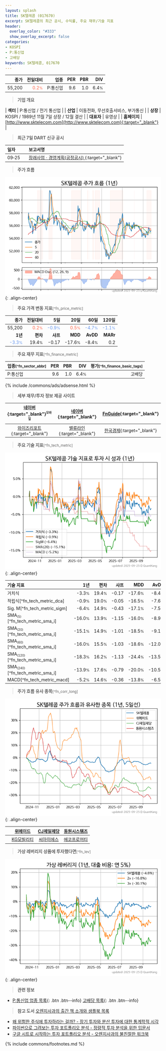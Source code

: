 ```yaml
---
layout: splash
title: SK텔레콤 (017670)
excerpt: SK텔레콤의 최근 공시, 수익률, 주요 재무/기술 지표
header:
  overlay_color: "#333"
  show_overlay_excerpt: false
categories:
- KOSPI
- P:통신업
- 고배당
keywords: SK텔레콤, 017670
---
```


| **종가** | **전일대비** | **업종** | **PER** | **PBR** | **DIV** |
| -------: | -----------: | -------: | ------: | ------: | ------: |
| 55,200 | <span style="color: tomato">0.2<small>%</small></span> | P:통신업 | 9.6 | 1.0 | 6.4<small>%</small> |

<!-- more -->


> **기업 개요**<a id="company"></a>

| <span style="white-space:nowrap;">**섹터**</span> | P:통신업 / 전기 통신업 |
| <span style="white-space:nowrap;">**산업**</span> | 이동전화, 무선호출서비스, 부가통신 |
| <span style="white-space:nowrap;">**상장**</span> | KOSPI / 1989년 11월 7일 상장 / 12월 결산 |
| <span style="white-space:nowrap;">**대표자**</span> | 유영상 |
| <span style="white-space:nowrap;">**홈페이지**</span> | [http://www.sktelecom.com](http://www.sktelecom.com){:target="_blank"} |


> **최근 7일 DART 신규 공시**<a id="dart"></a>

| **일자** |      | **보고서명** |
| :------- | :--- | :----------- |
| 09&#x2011;25 | | [장래사업ㆍ경영계획(공정공시)              ](https://dart.fss.or.kr/dsaf001/main.do?rcpNo=20250925800225){:target="_blank"} |


> **주가 흐름**<a id="price"></a>

![017670](/stock/images/017670.png){: .align-center}


> **주요 가격 변동 지표**<small>[^fn_price_metric]</small>

| **종가** | **전일대비** | **5일** | **20일** | **60일** | **120일** |
| -------: | -----------: | ------: | -------: | -------: | --------: |
| 55,200 | <span style="color: tomato">0.2<small>%</small></span> | <span style="color: cornflowerblue">-0.9<small>%</small></span> | <span style="color: tomato">0.5<small>%</small></span> | <span style="color: cornflowerblue">-4.7<small>%</small></span> | <span style="color: cornflowerblue">-1.1<small>%</small></span> |
| **1년** | **편차** | **샤프** | **MDD** | **AvDD** | **MARr** |
| <span style="color: cornflowerblue">-3.3<small>%</small></span> | 19.4<small>%</small> | -0.17 | -17.6<small>%</small> | -8.4<small>%</small> | 0.2 |


> **주요 재무 지표**<small>[^fn_finance_metric]</small>

| **업종**<small>[^fn_sector_abbr]</small> | **PER** | **PBR** | **DIV** | **평가**<small>[^fn_finance_basic_tags]</small> |
| :--------------------------------------- | ------: | ------: | ------: | ----------------------------------------------: |
| P:통신업 | 9.6 | 1.0 | 6.4<small>%</small> | 고배당 |



{% include /commons/ads/adsense.html %}

> **세부 재무/투자 정보 제공 사이트**

| [네이버](https://m.stock.naver.com/domestic/stock/017670/finance/summary){:target="_blank"}<sup><small>모바일</small></sup> | [네이버](https://finance.naver.com/item/coinfo.naver?code=017670){:target="_blank"} | [FnGuide](https://comp.fnguide.com/SVO2/ASP/SVD_Invest.asp?gicode=A017670&MenuYn=Y){:target="_blank"} |
| :---: | :---: | :---: |
| [와이즈리포트](https://comp.wisereport.co.kr/company/c1040001.aspx?cmp_cd=017670){:target="_blank"} | [밸류라인](https://www.valueline.co.kr/finance/summary/017670){:target="_blank"} | [한국경제](https://markets.hankyung.com/stock/017670/financial-summary){:target="_blank"} |


> **주요 기술 지표**<small>[^fn_tech_metric]</small>


![017670](/stock/images/017670_tech.png){: .align-center}

| **기술 지표** | **1년** | **편차** | **샤프** | **MDD** | **AvDD** |
| :------------ | ------: | -----------: | -------: | ------: | -------: |
| 거치식 | -3.3<small>%</small> | 19.4<small>%</small> | -0.17 | -17.6<small>%</small> | -8.4<small>%</small> |
| 적립식[^fn_tech_metric_dca] | -0.9<small>%</small> | 19.0<small>%</small> | -0.05 | -16.5<small>%</small> | -7.6<small>%</small> |
| Sig. M[^fn_tech_metric_sigm] | -6.4<small>%</small> | 14.9<small>%</small> | -0.43 | -17.1<small>%</small> | -7.5<small>%</small> |
| SMA<small><sub>(5)</sub></small>[^fn_tech_metric_sma_i] | -16.0<small>%</small> | 13.9<small>%</small> | -1.15 | -16.0<small>%</small> | -8.9<small>%</small> |
| SMA<small><sub>(20)</sub></small>[^fn_tech_metric_sma_i] | -15.1<small>%</small> | 14.9<small>%</small> | -1.01 | -18.5<small>%</small> | -9.1<small>%</small> |
| SMA<small><sub>(60)</sub></small>[^fn_tech_metric_sma_i] | -16.0<small>%</small> | 15.5<small>%</small> | -1.03 | -18.6<small>%</small> | -12.0<small>%</small> |
| SMA<small><sub>(120)</sub></small>[^fn_tech_metric_sma_i] | -18.3<small>%</small> | 16.2<small>%</small> | -1.13 | -24.4<small>%</small> | -13.5<small>%</small> |
| SMA<small><sub>(240)</sub></small>[^fn_tech_metric_sma_i] | -13.9<small>%</small> | 17.6<small>%</small> | -0.79 | -20.0<small>%</small> | -10.5<small>%</small> |
| MACD[^fn_tech_metric_macd] | -5.2<small>%</small> | 14.6<small>%</small> | -0.36 | -13.8<small>%</small> | -6.5<small>%</small> |


> **주가 흐름 유사 종목**<a id="corr"></a><small>[^fn_corr_long]</small>

![017670](/stock/images/017670_corr.png){: .align-center}

|       | [위메이드](/112040/) | [CJ제일제당](/097950/) | [동원시스템즈](/014820/) |
| :---: | :------------------------------------: | :------------------------------------: | :------------------------------------: |
|       | [KG모빌리티](/003620/) | [씨아이에스](/222080/) | [에코프로머티](/450080/) |


> **가상 레버리지 상품에 투자했다면**<a id="2x"></a><small>[^fn_lev]</small>

![017670](/stock/images/017670_2x.png){: .align-center}


> **관련 정보**

- [P:통신업 업종 목록](/stats/sector/kospi_업종_통신업_종목/){: .btn .btn--info} [고배당 목록](/fn/fn_high_div/){: .btn .btn--info}

> **참고 도서** [오렌지사과의 출간 책 소개와 샘플북 목록](https://kongdori.tistory.com/691)

- [왜 위험한 주식에 투자하라는 걸까? - 장기 투자와 분산 투자에 대한 통계학적 시각](https://kongdori.tistory.com/421)
- [파이썬으로 그려보는 투자 포트폴리오 분석  - 정량적 투자 분석을 위한 입문서](https://kongdori.tistory.com/643)
- [구글 시트로 시작하는 투자 포트폴리오 분석 - 오렌지사과의 불친절한 워크북](https://kongdori.tistory.com/449)


{% include commons/footnotes.md %}